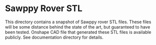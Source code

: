 # Sawppy Rover STL

This directory contains a snapshot of Sawppy rover STL files. These files will be some distance behind the state of the art, but guaranteed to have been tested. Onshape CAD file that generated these STL files is available publicly. See documentation directory for details.
